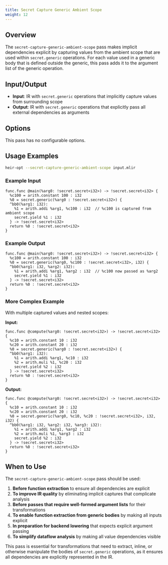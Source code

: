 ```yaml
---
title: Secret Capture Generic Ambient Scope
weight: 12
---
```


## Overview

The `secret-capture-generic-ambient-scope` pass makes implicit dependencies
explicit by capturing values from the ambient scope that are used within
`secret.generic` operations. For each value used in a generic body that is
defined outside the generic, this pass adds it to the argument list of the
generic operation.

## Input/Output

- **Input**: IR with `secret.generic` operations that implicitly capture values
  from surrounding scope
- **Output**: IR with `secret.generic` operations that explicitly pass all
  external dependencies as arguments

## Options

This pass has no configurable options.

## Usage Examples

```bash
heir-opt --secret-capture-generic-ambient-scope input.mlir
```

### Example Input

```mlir
func.func @main(%arg0: !secret.secret<i32>) -> !secret.secret<i32> {
  %c100 = arith.constant 100 : i32
  %0 = secret.generic(%arg0 : !secret.secret<i32>) {
  ^bb0(%arg1: i32):
    %1 = arith.addi %arg1, %c100 : i32  // %c100 is captured from ambient scope
    secret.yield %1 : i32
  } -> !secret.secret<i32>
  return %0 : !secret.secret<i32>
}
```

### Example Output

```mlir
func.func @main(%arg0: !secret.secret<i32>) -> !secret.secret<i32> {
  %c100 = arith.constant 100 : i32
  %0 = secret.generic(%arg0, %c100 : !secret.secret<i32>, i32) {
  ^bb0(%arg1: i32, %arg2: i32):
    %1 = arith.addi %arg1, %arg2 : i32  // %c100 now passed as %arg2
    secret.yield %1 : i32
  } -> !secret.secret<i32>
  return %0 : !secret.secret<i32>
}
```

### More Complex Example

With multiple captured values and nested scopes:

**Input:**

```mlir
func.func @compute(%arg0: !secret.secret<i32>) -> !secret.secret<i32> {
  %c10 = arith.constant 10 : i32
  %c20 = arith.constant 20 : i32
  %0 = secret.generic(%arg0 : !secret.secret<i32>) {
  ^bb0(%arg1: i32):
    %1 = arith.addi %arg1, %c10 : i32
    %2 = arith.muli %1, %c20 : i32
    secret.yield %2 : i32
  } -> !secret.secret<i32>
  return %0 : !secret.secret<i32>
}
```

**Output:**

```mlir
func.func @compute(%arg0: !secret.secret<i32>) -> !secret.secret<i32> {
  %c10 = arith.constant 10 : i32
  %c20 = arith.constant 20 : i32
  %0 = secret.generic(%arg0, %c10, %c20 : !secret.secret<i32>, i32, i32) {
  ^bb0(%arg1: i32, %arg2: i32, %arg3: i32):
    %1 = arith.addi %arg1, %arg2 : i32
    %2 = arith.muli %1, %arg3 : i32
    secret.yield %2 : i32
  } -> !secret.secret<i32>
  return %0 : !secret.secret<i32>
}
```

## When to Use

The `secret-capture-generic-ambient-scope` pass should be used:

1. **Before function extraction** to ensure all dependencies are explicit
1. **To improve IR quality** by eliminating implicit captures that complicate
   analysis
1. **Before passes that require well-formed argument lists** for their
   transformations
1. **To enable function extraction from generic bodies** by making all inputs
   explicit
1. **In preparation for backend lowering** that expects explicit argument
   passing
1. **To simplify dataflow analysis** by making all value dependencies visible

This pass is essential for transformations that need to extract, inline, or
otherwise manipulate the bodies of `secret.generic` operations, as it ensures
all dependencies are explicitly represented in the IR.
